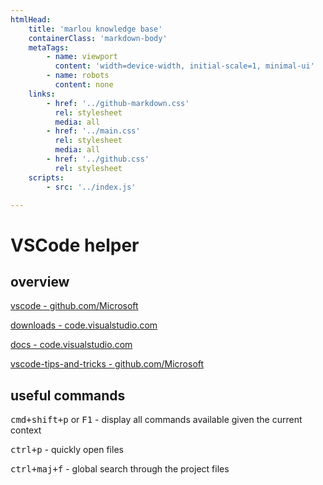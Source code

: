```yaml
---
htmlHead:
    title: 'marlou knowledge base' 
    containerClass: 'markdown-body'
    metaTags:
        - name: viewport
          content: 'width=device-width, initial-scale=1, minimal-ui'
        - name: robots
          content: none
    links:
        - href: '../github-markdown.css'
          rel: stylesheet
          media: all
        - href: '../main.css'
          rel: stylesheet
          media: all
        - href: '../github.css'
          rel: stylesheet
    scripts:
        - src: '../index.js'

---
```


# VSCode helper

## overview

[vscode - github.com/Microsoft](https://github.com/Microsoft/vscode/)

[downloads - code.visualstudio.com](https://code.visualstudio.com/download)

[docs - code.visualstudio.com](https://code.visualstudio.com/docs)

[vscode-tips-and-tricks - github.com/Microsoft](https://github.com/Microsoft/vscode-tips-and-tricks/blob/master/README.md)

## useful commands

<kbd>cmd+shift+p</kbd> or <kbd>F1</kbd> - display all commands available given the current context

<kbd>ctrl+p</kbd> - quickly open files

<kbd>ctrl+maj+f</kbd> - global search through the project files
